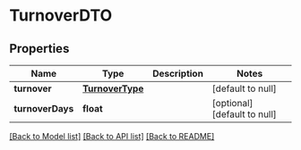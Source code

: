 # TurnoverDTO

## Properties
Name | Type | Description | Notes
------------ | ------------- | ------------- | -------------
**turnover** | [**TurnoverType**](TurnoverType.md) |  | [default to null]
**turnoverDays** | **float** |  | [optional] [default to null]

[[Back to Model list]](../README.md#documentation-for-models) [[Back to API list]](../README.md#documentation-for-api-endpoints) [[Back to README]](../README.md)


